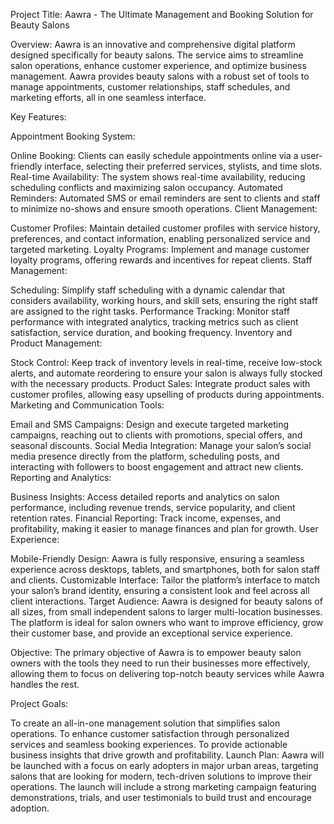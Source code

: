 Project Title: Aawra - The Ultimate Management and Booking Solution for Beauty Salons

Overview:
Aawra is an innovative and comprehensive digital platform designed specifically for beauty salons. The service aims to streamline salon operations, enhance customer experience, and optimize business management. Aawra provides beauty salons with a robust set of tools to manage appointments, customer relationships, staff schedules, and marketing efforts, all in one seamless interface.

Key Features:

Appointment Booking System:

Online Booking: Clients can easily schedule appointments online via a user-friendly interface, selecting their preferred services, stylists, and time slots.
Real-time Availability: The system shows real-time availability, reducing scheduling conflicts and maximizing salon occupancy.
Automated Reminders: Automated SMS or email reminders are sent to clients and staff to minimize no-shows and ensure smooth operations.
Client Management:

Customer Profiles: Maintain detailed customer profiles with service history, preferences, and contact information, enabling personalized service and targeted marketing.
Loyalty Programs: Implement and manage customer loyalty programs, offering rewards and incentives for repeat clients.
Staff Management:

Scheduling: Simplify staff scheduling with a dynamic calendar that considers availability, working hours, and skill sets, ensuring the right staff are assigned to the right tasks.
Performance Tracking: Monitor staff performance with integrated analytics, tracking metrics such as client satisfaction, service duration, and booking frequency.
Inventory and Product Management:

Stock Control: Keep track of inventory levels in real-time, receive low-stock alerts, and automate reordering to ensure your salon is always fully stocked with the necessary products.
Product Sales: Integrate product sales with customer profiles, allowing easy upselling of products during appointments.
Marketing and Communication Tools:

Email and SMS Campaigns: Design and execute targeted marketing campaigns, reaching out to clients with promotions, special offers, and seasonal discounts.
Social Media Integration: Manage your salon’s social media presence directly from the platform, scheduling posts, and interacting with followers to boost engagement and attract new clients.
Reporting and Analytics:

Business Insights: Access detailed reports and analytics on salon performance, including revenue trends, service popularity, and client retention rates.
Financial Reporting: Track income, expenses, and profitability, making it easier to manage finances and plan for growth.
User Experience:

Mobile-Friendly Design: Aawra is fully responsive, ensuring a seamless experience across desktops, tablets, and smartphones, both for salon staff and clients.
Customizable Interface: Tailor the platform’s interface to match your salon’s brand identity, ensuring a consistent look and feel across all client interactions.
Target Audience:
Aawra is designed for beauty salons of all sizes, from small independent salons to larger multi-location businesses. The platform is ideal for salon owners who want to improve efficiency, grow their customer base, and provide an exceptional service experience.

Objective:
The primary objective of Aawra is to empower beauty salon owners with the tools they need to run their businesses more effectively, allowing them to focus on delivering top-notch beauty services while Aawra handles the rest.

Project Goals:

To create an all-in-one management solution that simplifies salon operations.
To enhance customer satisfaction through personalized services and seamless booking experiences.
To provide actionable business insights that drive growth and profitability.
Launch Plan:
Aawra will be launched with a focus on early adopters in major urban areas, targeting salons that are looking for modern, tech-driven solutions to improve their operations. The launch will include a strong marketing campaign featuring demonstrations, trials, and user testimonials to build trust and encourage adoption.
